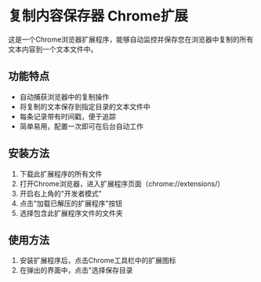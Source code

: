 # 复制内容保存器 Chrome扩展

这是一个Chrome浏览器扩展程序，能够自动监控并保存您在浏览器中复制的所有文本内容到一个文本文件中。

## 功能特点

- 自动捕获浏览器中的复制操作
- 将复制的文本保存到指定目录的文本文件中
- 每条记录带有时间戳，便于追踪
- 简单易用，配置一次即可在后台自动工作

## 安装方法

1. 下载此扩展程序的所有文件
2. 打开Chrome浏览器，进入扩展程序页面（chrome://extensions/）
3. 开启右上角的"开发者模式"
4. 点击"加载已解压的扩展程序"按钮
5. 选择包含此扩展程序文件的文件夹

## 使用方法

1. 安装扩展程序后，点击Chrome工具栏中的扩展图标
2. 在弹出的界面中，点击"选择保存目录